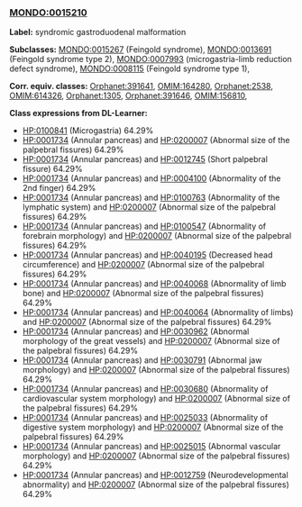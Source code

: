 
### [MONDO:0015210](http://purl.obolibrary.org/obo/MONDO_0015210)
**Label:** syndromic gastroduodenal malformation

**Subclasses:** [MONDO:0015267](http://purl.obolibrary.org/obo/MONDO_0015267) (Feingold syndrome), [MONDO:0013691](http://purl.obolibrary.org/obo/MONDO_0013691) (Feingold syndrome type 2), [MONDO:0007993](http://purl.obolibrary.org/obo/MONDO_0007993) (microgastria-limb reduction defect syndrome), [MONDO:0008115](http://purl.obolibrary.org/obo/MONDO_0008115) (Feingold syndrome type 1), 

**Corr. equiv. classes:** [Orphanet:391641](http://www.orpha.net/ORDO/Orphanet_391641), [OMIM:164280](http://purl.obolibrary.org/obo/OMIM_164280), [Orphanet:2538](http://www.orpha.net/ORDO/Orphanet_2538), [OMIM:614326](http://purl.obolibrary.org/obo/OMIM_614326), [Orphanet:1305](http://www.orpha.net/ORDO/Orphanet_1305), [Orphanet:391646](http://www.orpha.net/ORDO/Orphanet_391646), [OMIM:156810](http://purl.obolibrary.org/obo/OMIM_156810), 

**Class expressions from DL-Learner:**

- [HP:0100841](http://purl.obolibrary.org/obo/HP_0100841) (Microgastria) 64.29%
- [HP:0001734](http://purl.obolibrary.org/obo/HP_0001734) (Annular pancreas) and [HP:0200007](http://purl.obolibrary.org/obo/HP_0200007) (Abnormal size of the palpebral fissures) 64.29%
- [HP:0001734](http://purl.obolibrary.org/obo/HP_0001734) (Annular pancreas) and [HP:0012745](http://purl.obolibrary.org/obo/HP_0012745) (Short palpebral fissure) 64.29%
- [HP:0001734](http://purl.obolibrary.org/obo/HP_0001734) (Annular pancreas) and [HP:0004100](http://purl.obolibrary.org/obo/HP_0004100) (Abnormality of the 2nd finger) 64.29%
- [HP:0001734](http://purl.obolibrary.org/obo/HP_0001734) (Annular pancreas) and [HP:0100763](http://purl.obolibrary.org/obo/HP_0100763) (Abnormality of the lymphatic system) and [HP:0200007](http://purl.obolibrary.org/obo/HP_0200007) (Abnormal size of the palpebral fissures) 64.29%
- [HP:0001734](http://purl.obolibrary.org/obo/HP_0001734) (Annular pancreas) and [HP:0100547](http://purl.obolibrary.org/obo/HP_0100547) (Abnormality of forebrain morphology) and [HP:0200007](http://purl.obolibrary.org/obo/HP_0200007) (Abnormal size of the palpebral fissures) 64.29%
- [HP:0001734](http://purl.obolibrary.org/obo/HP_0001734) (Annular pancreas) and [HP:0040195](http://purl.obolibrary.org/obo/HP_0040195) (Decreased head circumference) and [HP:0200007](http://purl.obolibrary.org/obo/HP_0200007) (Abnormal size of the palpebral fissures) 64.29%
- [HP:0001734](http://purl.obolibrary.org/obo/HP_0001734) (Annular pancreas) and [HP:0040068](http://purl.obolibrary.org/obo/HP_0040068) (Abnormality of limb bone) and [HP:0200007](http://purl.obolibrary.org/obo/HP_0200007) (Abnormal size of the palpebral fissures) 64.29%
- [HP:0001734](http://purl.obolibrary.org/obo/HP_0001734) (Annular pancreas) and [HP:0040064](http://purl.obolibrary.org/obo/HP_0040064) (Abnormality of limbs) and [HP:0200007](http://purl.obolibrary.org/obo/HP_0200007) (Abnormal size of the palpebral fissures) 64.29%
- [HP:0001734](http://purl.obolibrary.org/obo/HP_0001734) (Annular pancreas) and [HP:0030962](http://purl.obolibrary.org/obo/HP_0030962) (Abnormal morphology of the great vessels) and [HP:0200007](http://purl.obolibrary.org/obo/HP_0200007) (Abnormal size of the palpebral fissures) 64.29%
- [HP:0001734](http://purl.obolibrary.org/obo/HP_0001734) (Annular pancreas) and [HP:0030791](http://purl.obolibrary.org/obo/HP_0030791) (Abnormal jaw morphology) and [HP:0200007](http://purl.obolibrary.org/obo/HP_0200007) (Abnormal size of the palpebral fissures) 64.29%
- [HP:0001734](http://purl.obolibrary.org/obo/HP_0001734) (Annular pancreas) and [HP:0030680](http://purl.obolibrary.org/obo/HP_0030680) (Abnormality of cardiovascular system morphology) and [HP:0200007](http://purl.obolibrary.org/obo/HP_0200007) (Abnormal size of the palpebral fissures) 64.29%
- [HP:0001734](http://purl.obolibrary.org/obo/HP_0001734) (Annular pancreas) and [HP:0025033](http://purl.obolibrary.org/obo/HP_0025033) (Abnormality of digestive system morphology) and [HP:0200007](http://purl.obolibrary.org/obo/HP_0200007) (Abnormal size of the palpebral fissures) 64.29%
- [HP:0001734](http://purl.obolibrary.org/obo/HP_0001734) (Annular pancreas) and [HP:0025015](http://purl.obolibrary.org/obo/HP_0025015) (Abnormal vascular morphology) and [HP:0200007](http://purl.obolibrary.org/obo/HP_0200007) (Abnormal size of the palpebral fissures) 64.29%
- [HP:0001734](http://purl.obolibrary.org/obo/HP_0001734) (Annular pancreas) and [HP:0012759](http://purl.obolibrary.org/obo/HP_0012759) (Neurodevelopmental abnormality) and [HP:0200007](http://purl.obolibrary.org/obo/HP_0200007) (Abnormal size of the palpebral fissures) 64.29%


